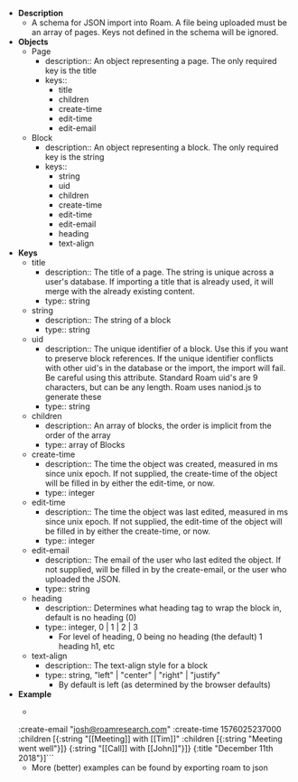 - **Description**
    - A schema for JSON import into Roam. A file being uploaded must be an array of pages. Keys not defined in the schema will be ignored.
- **Objects**
    - Page
        - description:: An object representing a page. The only required key is the title
        - keys::
            - title
            - children
            - create-time
            - edit-time
            - edit-email
    - Block
        - description:: An object representing a block. The only required key is the string
        - keys::
            - string
            - uid
            - children
            - create-time
            - edit-time
            - edit-email
            - heading
            - text-align
- **Keys**
    - title
        - description:: The title of a page. The string is unique across a user's database. If importing a title that is already used, it will merge with the already existing content.
        - type:: string
    - string
        - description:: The string of a block
        - type:: string
    - uid
        - description:: The unique identifier of a block. Use this if you want to preserve block references. If the unique identifier conflicts with other uid's in the database or the import, the import will fail. Be careful using this attribute. Standard Roam uid's are 9 characters, but can be any length. Roam uses naniod.js to generate these
        - type:: string
    - children
        - description:: An array of blocks, the order is implicit from the order of the array
        - type:: array of Blocks
    - create-time
        - description:: The time the object was created, measured in ms since unix epoch. If not supplied, the create-time of the object will be filled in by either the edit-time, or now.
        - type:: integer
    - edit-time
        - description:: The time the object was last edited, measured in ms since unix epoch. If not supplied, the edit-time of the object will be filled in by either the create-time, or now.
        - type:: integer
    - edit-email
        - description:: The email of the user who last edited the object. If not supplied, will be filled in by the create-email, or the user who uploaded the JSON.
        - type:: string
    - heading
        - description:: Determines what heading tag to wrap the block in, default is no heading (0)
        - type:: integer, 0 | 1 | 2 | 3
            - For level of heading, 0 being no heading (the default) 1 heading h1, etc
    - text-align
        - description:: The text-align style for a block
        - type:: string, "left" | "center" | "right" | "justify"
            - By default is left (as determined by the browser defaults)
- **Example**
    - ```[{:title        "December 10th 2018"
  :create-email "josh@roamresearch.com"
  :create-time  1576025237000
  :children     [{:string   "[[Meeting]] with [[Tim]]"
                  :children [{:string "Meeting went well"}]}
                 {:string "[[Call]] with [[John]]"}]}
 {:title    "December 11th 2018"}]```
    - More (better) examples can be found by exporting roam to json
